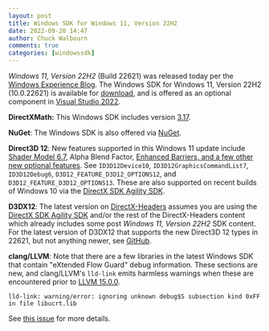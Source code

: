 ```yaml
---
layout: post
title: Windows SDK for Windows 11, Version 22H2
date: 2022-09-20 14:47
author: Chuck Walbourn
comments: true
categories: [windowssdk]
---
```


*Windows 11, Version 22H2* (Build 22621) was released  today per the [Windows Experience Blog](https://blogs.windows.com/windowsexperience/2022/09/20/available-today-the-windows-11-2022-update/). The Windows SDK for Windows 11, Version 22H2 (10.0.22621) is available for [download](https://aka.ms/windowssdk), and is offered as an optional component in [Visual Studio 2022](https://visualstudio.microsoft.com/vs/).
<!--more-->

**DirectXMath:** This Windows SDK includes version [3.17](https://walbourn.github.io/directxmath-3.17/).

**NuGet**: The Windows SDK is also offered via [NuGet](https://www.nuget.org/profiles/WindowsSDK).

**Direct3D 12**: New features supported in this Windows 11 update include [Shader Model 6.7](https://devblogs.microsoft.com/directx/shader-model-6-7/), Alpha Blend Factor, [Enhanced Barriers, and a few other new optional features](https://devblogs.microsoft.com/directx/preview-agility-sdk-1-706-3-preview-sm-6-7-enhanced-barriers-and-more/). See ``ID3D12Device10``, ``ID3D12GraphicsCommandList7``, ``ID3D12Debug6``, ``D3D12_FEATURE_D3D12_OPTIONS12``, and ``D3D12_FEATURE_D3D12_OPTIONS13``. These are also supported on recent builds of Windows 10 via the [DirectX SDK Agility SDK](https://aka.ms/directx12agility).

**D3DX12**: The latest version on [DirectX-Headers](https://github.com/microsoft/DirectX-Headers) assumes you are using the [DirectX SDK Agility SDK](https://aka.ms/directx12agility) and/or the rest of the DirectX-Headers content which already includes some post *Windows 11, Version 22H2* SDK content. For the latest version of D3DX12 that supports the new Direct3D 12 types in 22621, but not anything newer, see [GitHub](https://github.com/walbourn/directx-vs-templates/blob/main/d3d12game_win32_dr/d3dx12.h).

**clang/LLVM**: Note that there are a few libraries in the latest Windows SDK that contain "eXtended Flow Guard" debug information. These sections are new, and clang/LLVM's ``lld-link`` emits harmless warnings when these are encountered prior to [LLVM 15.0.0](https://releases.llvm.org/15.0.0/tools/clang/docs/ReleaseNotes.html).

```
lld-link: warning/error: ignoring unknown debug$S subsection kind 0xFF in file libucrt.lib
```

See [this issue](https://reviews.llvm.org/D129378) for more details.
